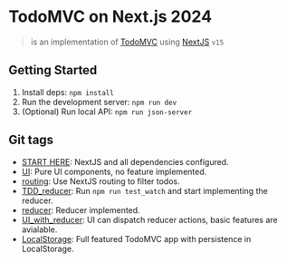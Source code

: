 # TodoMVC on Next.js 2024

> is an implementation of [TodoMVC](https://todomvc.com/) using [NextJS](https://nextjs.org/) `v15`

## Getting Started

1. Install deps: `npm install`
2. Run the development server: `npm run dev`
3. (Optional) Run local API: `npm run json-server`

## Git tags

- [START HERE](https://github.com/fibo/todomvc-nextjs-2024/tree/START_HERE): NextJS and all dependencies configured.
- [UI](https://github.com/fibo/todomvc-nextjs-2024/tree/UI): Pure UI components, no feature implemented.
- [routing](https://github.com/fibo/todomvc-nextjs-2024/tree/routing): Use NextJS routing to filter todos.
- [TDD_reducer](https://github.com/fibo/todomvc-nextjs-2024/tree/TDD_reducer): Run `npm run test_watch` and start implementing the reducer.
- [reducer](https://github.com/fibo/todomvc-nextjs-2024/tree/reducer): Reducer implemented.
- [UI_with_reducer](https://github.com/fibo/todomvc-nextjs-2024/tree/UI_with_reducer): UI can dispatch reducer actions, basic features are avialable.
- [LocalStorage](https://github.com/fibo/todomvc-nextjs-2024/tree/LocalStorage): Full featured TodoMVC app with persistence in LocalStorage.
